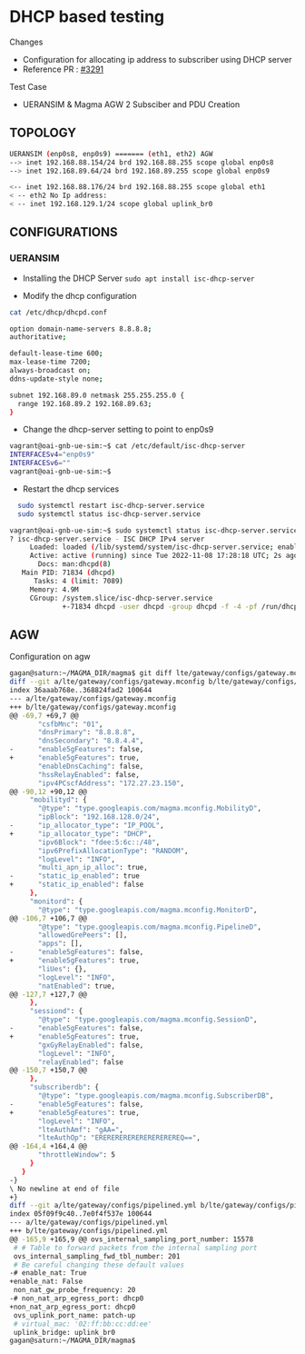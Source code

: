 # DHCP based testing
Changes
 - Configuration for allocating ip address to subscriber using DHCP server
 - Reference PR : [#3291](https://github.com/magma/magma/pull/3291)

Test Case
 - UERANSIM & Magma AGW 2 Subsciber and PDU Creation



## TOPOLOGY

```bash
UERANSIM (enp0s8, enp0s9) ======= (eth1, eth2) AGW
--> inet 192.168.88.154/24 brd 192.168.88.255 scope global enp0s8
--> inet 192.168.89.64/24 brd 192.168.89.255 scope global enp0s9

<-- inet 192.168.88.176/24 brd 192.168.88.255 scope global eth1
< -- eth2 No Ip address:
< -- inet 192.168.129.1/24 scope global uplink_br0
```

## CONFIGURATIONS

### UERANSIM

* Installing the DHCP Server
 ```sudo apt install isc-dhcp-server```


* Modify the dhcp configuration

```bash
cat /etc/dhcp/dhcpd.conf

option domain-name-servers 8.8.8.8;
authoritative;

default-lease-time 600;
max-lease-time 7200;
always-broadcast on;
ddns-update-style none;

subnet 192.168.89.0 netmask 255.255.255.0 {
  range 192.168.89.2 192.168.89.63;
}
```

* Change the dhcp-server setting to point to enp0s9
```bash
vagrant@oai-gnb-ue-sim:~$ cat /etc/default/isc-dhcp-server
INTERFACESv4="enp0s9"
INTERFACESv6=""
vagrant@oai-gnb-ue-sim:~$
```

* Restart the dhcp services
```bash
  sudo systemctl restart isc-dhcp-server.service
  sudo systemctl status isc-dhcp-server.service

vagrant@oai-gnb-ue-sim:~$ sudo systemctl status isc-dhcp-server.service
? isc-dhcp-server.service - ISC DHCP IPv4 server
     Loaded: loaded (/lib/systemd/system/isc-dhcp-server.service; enabled; vendor preset: enabled)
     Active: active (running) since Tue 2022-11-08 17:28:18 UTC; 2s ago
       Docs: man:dhcpd(8)
   Main PID: 71834 (dhcpd)
      Tasks: 4 (limit: 7089)
     Memory: 4.9M
     CGroup: /system.slice/isc-dhcp-server.service
             +-71834 dhcpd -user dhcpd -group dhcpd -f -4 -pf /run/dhcp-server/dhcpd.pid -cf /etc/dhcp/dhcpd.co>
```

## AGW

Configuration on agw

```bash
gagan@saturn:~/MAGMA_DIR/magma$ git diff lte/gateway/configs/gateway.mconfig lte/gateway/configs/pipelined.yml
diff --git a/lte/gateway/configs/gateway.mconfig b/lte/gateway/configs/gateway.mconfig
index 36aaab768e..368824fad2 100644
--- a/lte/gateway/configs/gateway.mconfig
+++ b/lte/gateway/configs/gateway.mconfig
@@ -69,7 +69,7 @@
       "csfbMnc": "01",
       "dnsPrimary": "8.8.8.8",
       "dnsSecondary": "8.8.4.4",
-      "enable5gFeatures": false,
+      "enable5gFeatures": true,
       "enableDnsCaching": false,
       "hssRelayEnabled": false,
       "ipv4PCscfAddress": "172.27.23.150",
@@ -90,12 +90,12 @@
     "mobilityd": {
       "@type": "type.googleapis.com/magma.mconfig.MobilityD",
       "ipBlock": "192.168.128.0/24",
-      "ip_allocator_type": "IP_POOL",
+      "ip_allocator_type": "DHCP",
       "ipv6Block": "fdee:5:6c::/48",
       "ipv6PrefixAllocationType": "RANDOM",
       "logLevel": "INFO",
       "multi_apn_ip_alloc": true,
-      "static_ip_enabled": true
+      "static_ip_enabled": false
     },
     "monitord": {
       "@type": "type.googleapis.com/magma.mconfig.MonitorD",
@@ -106,7 +106,7 @@
       "@type": "type.googleapis.com/magma.mconfig.PipelineD",
       "allowedGrePeers": [],
       "apps": [],
-      "enable5gFeatures": false,
+      "enable5gFeatures": true,
       "liUes": {},
       "logLevel": "INFO",
       "natEnabled": true,
@@ -127,7 +127,7 @@
     },
     "sessiond": {
       "@type": "type.googleapis.com/magma.mconfig.SessionD",
-      "enable5gFeatures": false,
+      "enable5gFeatures": true,
       "gxGyRelayEnabled": false,
       "logLevel": "INFO",
       "relayEnabled": false
@@ -150,7 +150,7 @@
     },
     "subscriberdb": {
       "@type": "type.googleapis.com/magma.mconfig.SubscriberDB",
-      "enable5gFeatures": false,
+      "enable5gFeatures": true,
       "logLevel": "INFO",
       "lteAuthAmf": "gAA=",
       "lteAuthOp": "EREREREREREREREREREREQ==",
@@ -164,4 +164,4 @@
       "throttleWindow": 5
     }
   }
-}
\ No newline at end of file
+}
diff --git a/lte/gateway/configs/pipelined.yml b/lte/gateway/configs/pipelined.yml
index 05f09f9c40..7e0f4f537e 100644
--- a/lte/gateway/configs/pipelined.yml
+++ b/lte/gateway/configs/pipelined.yml
@@ -165,9 +165,9 @@ ovs_internal_sampling_port_number: 15578
 # # Table to forward packets from the internal sampling port
 ovs_internal_sampling_fwd_tbl_number: 201
 # Be careful changing these default values
-# enable_nat: True
+enable_nat: False
 non_nat_gw_probe_frequency: 20
-# non_nat_arp_egress_port: dhcp0
+non_nat_arp_egress_port: dhcp0
 ovs_uplink_port_name: patch-up
 # virtual_mac: '02:ff:bb:cc:dd:ee'
 uplink_bridge: uplink_br0
gagan@saturn:~/MAGMA_DIR/magma$
```

